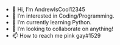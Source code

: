 - 👋 Hi, I’m AndrewIsCool12345
- 👀 I’m interested in Coding/Programming.
- 🌱 I’m currently learning Python.
- 💞️ I’m looking to collaborate on anything!
- 📫 How to reach me pink gay#1529

<!---
AndrewIsCool12345/AndrewIsCool12345 is a ✨ special ✨ repository because its `README.md` (this file) appears on your GitHub profile.
You can click the Preview link to take a look at your changes.
--->
